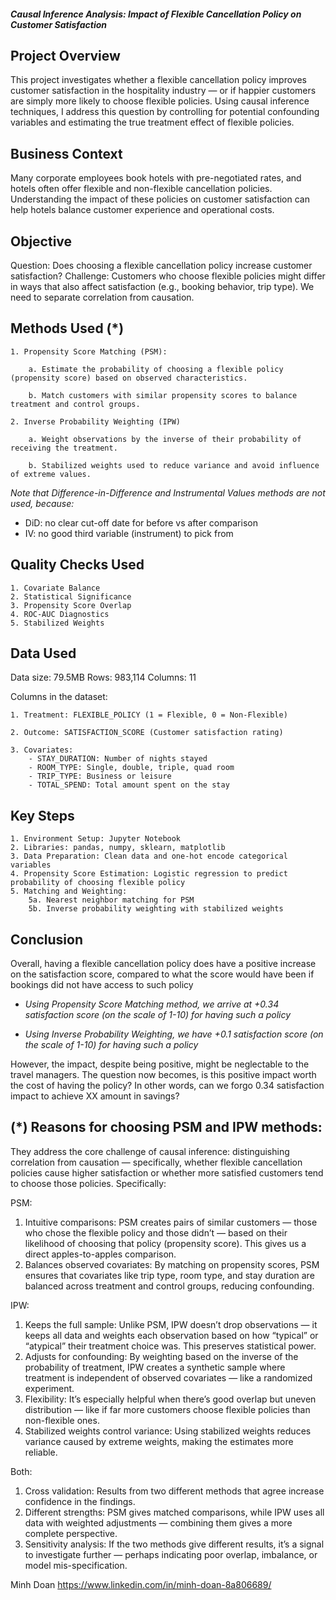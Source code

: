 ##### Causal Inference Analysis: Impact of Flexible Cancellation Policy on Customer Satisfaction

## Project Overview
This project investigates whether a flexible cancellation policy improves customer satisfaction in the hospitality industry — or if happier customers are simply more likely to choose flexible policies. Using causal inference techniques, I address this question by controlling for potential confounding variables and estimating the true treatment effect of flexible policies.

## Business Context
Many corporate employees book hotels with pre-negotiated rates, and hotels often offer flexible and non-flexible cancellation policies. Understanding the impact of these policies on customer satisfaction can help hotels balance customer experience and operational costs.

## Objective
Question: Does choosing a flexible cancellation policy increase customer satisfaction?
Challenge: Customers who choose flexible policies might differ in ways that also affect satisfaction (e.g., booking behavior, trip type). We need to separate correlation from causation.

## Methods Used (*)
    1. Propensity Score Matching (PSM):
   
        a. Estimate the probability of choosing a flexible policy (propensity score) based on observed characteristics.

        b. Match customers with similar propensity scores to balance treatment and control groups.

    2. Inverse Probability Weighting (IPW)
   
        a. Weight observations by the inverse of their probability of receiving the treatment.
 
        b. Stabilized weights used to reduce variance and avoid influence of extreme values.

*Note that Difference-in-Difference and Instrumental Values methods are not used, because:*
- DiD: no clear cut-off date for before vs after comparison
- IV: no good third variable (instrument) to pick from

## Quality Checks Used
    1. Covariate Balance
    2. Statistical Significance
    3. Propensity Score Overlap
    4. ROC-AUC Diagnostics
    5. Stabilized Weights
    
## Data Used

Data size: 79.5MB Rows: 983,114 Columns: 11

Columns in the dataset:

    1. Treatment: FLEXIBLE_POLICY (1 = Flexible, 0 = Non-Flexible)

    2. Outcome: SATISFACTION_SCORE (Customer satisfaction rating)

    3. Covariates:
        - STAY_DURATION: Number of nights stayed
        - ROOM_TYPE: Single, double, triple, quad room
        - TRIP_TYPE: Business or leisure
        - TOTAL_SPEND: Total amount spent on the stay

## Key Steps
    1. Environment Setup: Jupyter Notebook
    2. Libraries: pandas, numpy, sklearn, matplotlib
    3. Data Preparation: Clean data and one-hot encode categorical variables
    4. Propensity Score Estimation: Logistic regression to predict probability of choosing flexible policy
    5. Matching and Weighting:
        5a. Nearest neighbor matching for PSM
        5b. Inverse probability weighting with stabilized weights

## Conclusion
Overall, having a flexible cancellation policy does have a positive increase on the satisfaction score, compared to what the score would have been if bookings did not have access to such policy

- *Using Propensity Score Matching method, we arrive at +0.34 satisfaction score (on the scale of 1-10) for having such a policy*

- *Using Inverse Probability Weighting, we have +0.1 satisfaction score (on the scale of 1-10) for having such a policy*

However, the impact, despite being positive, might be neglectable to the travel managers. The question now becomes, is this positive impact worth the cost of having the policy? In other words, can we forgo 0.34 satisfaction impact to achieve XX amount in savings?

## (*) Reasons for choosing PSM and IPW methods:
They address the core challenge of causal inference: distinguishing correlation from causation — specifically, whether flexible cancellation policies cause higher satisfaction or whether more satisfied customers tend to choose those policies. Specifically:

PSM:

1. Intuitive comparisons: PSM creates pairs of similar customers — those who chose the flexible policy and those didn’t — based on their likelihood of choosing that policy (propensity score). This gives us a direct apples-to-apples comparison.
2. Balances observed covariates: By matching on propensity scores, PSM ensures that covariates like trip type, room type, and stay duration are balanced across treatment and control groups, reducing confounding.

IPW:

1. Keeps the full sample: Unlike PSM, IPW doesn’t drop observations — it keeps all data and weights each observation based on how “typical” or “atypical” their treatment choice was. This preserves statistical power.
2. Adjusts for confounding: By weighting based on the inverse of the probability of treatment, IPW creates a synthetic sample where treatment is independent of observed covariates — like a randomized experiment.
3. Flexibility: It’s especially helpful when there’s good overlap but uneven distribution — like if far more customers choose flexible policies than non-flexible ones.
4. Stabilized weights control variance: Using stabilized weights reduces variance caused by extreme weights, making the estimates more reliable.

Both:

1. Cross validation: Results from two different methods that agree increase confidence in the findings.
2. Different strengths: PSM gives matched comparisons, while IPW uses all data with weighted adjustments — combining them gives a more complete perspective.
3. Sensitivity analysis: If the two methods give different results, it’s a signal to investigate further — perhaps indicating poor overlap, imbalance, or model mis-specification.

Minh Doan
https://www.linkedin.com/in/minh-doan-8a806689/

